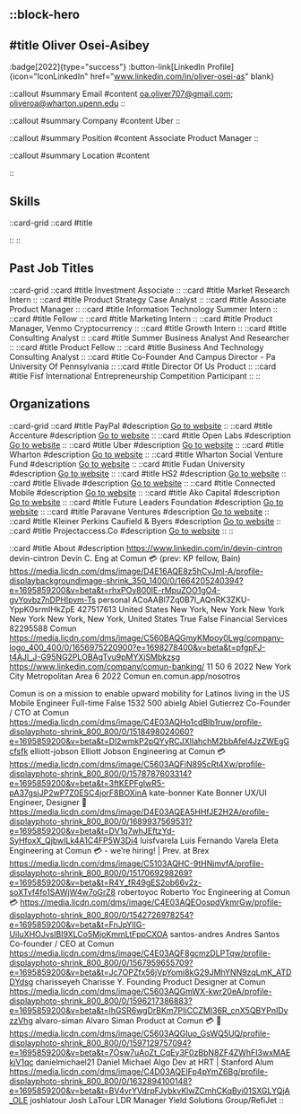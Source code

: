 ::block-hero
---
#title
Oliver Osei-Asibey
---

:badge[2022]{type="success"}
:button-link[LinkedIn Profile]{icon="IconLinkedIn" href="www.linkedin.com/in/oliver-osei-as" blank}

::callout
#summary
Email
#content
oa.oliver707@gmail.com; oliveroa@wharton.upenn.edu
::

::callout
#summary
Company
#content
Uber
::

::callout
#summary
Position
#content
Associate Product Manager
::

::callout
#summary
Location
#content

::

## Skills
::card-grid
::card
#title

::
::

## Past Job Titles
::card-grid
::card
#title
Investment Associate
::
::card
#title
Market Research Intern
::
::card
#title
Product Strategy Case Analyst
::
::card
#title
Associate Product Manager
::
::card
#title
Information Technology Summer Intern
::
::card
#title
Fellow
::
::card
#title
Marketing Intern
::
::card
#title
Product Manager, Venmo Cryptocurrency
::
::card
#title
Growth Intern
::
::card
#title
Consulting Analyst
::
::card
#title
Summer Business Analyst And Researcher
::
::card
#title
Product Fellow
::
::card
#title
Business And Technology Consulting Analyst
::
::card
#title
Co-Founder And Campus Director - Pa University Of Pennsylvania
::
::card
#title
Director Of Us Product
::
::card
#title
Fisf International Entrepreneurship Competition Participant
::
::

## Organizations
::card-grid
::card
#title
PayPal
#description
[Go to website](paypal.com)
::
::card
#title
Accenture
#description
[Go to website](accenture.com)
::
::card
#title
Open Labs
#description
[Go to website](openlabs.com)
::
::card
#title
Uber
#description
[Go to website](uber.com)
::
::card
#title
Wharton
#description
[Go to website](wharton.upenn.edu)
::
::card
#title
Wharton Social Venture Fund
#description
[Go to website](whartonimpactinvestingpartners.com)
::
::card
#title
Fudan University
#description
[Go to website](fudan.edu.cn)
::
::card
#title
HS2
#description
[Go to website](hs2.org.uk)
::
::card
#title
Elivade
#description
[Go to website](elivade.com)
::
::card
#title
Connected Mobile
#description
[Go to website](connectedmobile.co)
::
::card
#title
Ako Capital
#description
[Go to website](akocapital.com)
::
::card
#title
Future Leaders Foundation
#description
[Go to website](futureleaders.org)
::
::card
#title
Paravane Ventures
#description
[Go to website](paravaneventures.com)
::
::card
#title
Kleiner Perkins Caufield & Byers
#description
[Go to website](kpcb.com)
::
::card
#title
Projectaccess.Co
#description
[Go to website](projectaccess.co)
::
::

::card
#title
About
#description
https://www.linkedin.com/in/devin-cintron devin-cintron Devin C. Eng at Comun 💳 (prev: KP fellow, Bain) https://media.licdn.com/dms/image/D4E16AQE8z5hCvJml-A/profile-displaybackgroundimage-shrink_350_1400/0/1664205240394?e=1695859200&v=beta&t=rhxPOy800IE-rMpuZOO1gO4-gvYovbz7nDPHlpvm-Ts personal ACoAABl7Zq0B7I_AQnRK3ZKU-YppK0srmIHkZpE 427517613 United States New York, New York New York New York New York, New York, United States True False Financial Services 82295588 Comun https://media.licdn.com/dms/image/C560BAQGmyKMpoy0Lwg/company-logo_400_400/0/1656975220900?e=1698278400&v=beta&t=pfgpFJ-t4AJI_J-G95NG2PLOBAgTvu9pMYXjSMbkzsg https://www.linkedin.com/company/comun-banking/ 11 50 6 2022 New York City Metropolitan Area 6 2022 Comun en.comun.app/nosotros 

Comun is on a mission to enable upward mobility for Latinos living in the US Mobile Engineer Full-time False 1532 500 abielg Abiel Gutierrez Co-Founder / CTO at Comun https://media.licdn.com/dms/image/C4E03AQHo1cdBIb1ruw/profile-displayphoto-shrink_800_800/0/1518498024060?e=1695859200&v=beta&t=Dl2wmkP2pQYyRCJXlIahchM2bbAfel4JzZWEgGcfsfk elliott-jobson Elliott Jobson Engineering at Comun 💳 https://media.licdn.com/dms/image/C5603AQFiN895cRt4Xw/profile-displayphoto-shrink_800_800/0/1578787603314?e=1695859200&v=beta&t=3ftKEPFgIwR5-pA37gsjJP2wP7Z0ESC4jorF8BOXinA kate-bonner Kate Bonner UX/UI Engineer, Designer 🚀 https://media.licdn.com/dms/image/D4E03AQEA5HHfJE2H2A/profile-displayphoto-shrink_800_800/0/1689937569531?e=1695859200&v=beta&t=DV1q7whJEftzYd-SyHfoxX_QjbwILk4A1C4FP5W3Di4 luisfvarela Luis Fernando Varela Eleta Engineering at Comun 💳 - we’re hiring! | Prev. at Brex https://media.licdn.com/dms/image/C5103AQHC-9tHNjmvfA/profile-displayphoto-shrink_800_800/0/1517069298269?e=1695859200&v=beta&t=R4Y_fR49gES2ob66v2z-soXTvf4fo1SAWjW4w7oGrZ8 robertoyoc Roberto Yoc Engineering at Comun 💳 https://media.licdn.com/dms/image/C4E03AQEOospdVkmrGw/profile-displayphoto-shrink_800_800/0/1542726978254?e=1695859200&v=beta&t=FnJpYlIG-UiIuXHOJvslBI9XLCo5MjoKmmLtFppCXOA santos-andres Andres Santos Co-founder / CEO at Comun https://media.licdn.com/dms/image/C4E03AQF8gcmzDLPTqw/profile-displayphoto-shrink_800_800/0/1567959655709?e=1695859200&v=beta&t=Jc7OPZfx56jVpYomi8kG29JMhYNN9zqLmK_ATDDYdsg charisseyeh Charisse Y. Founding Product Designer at Comun https://media.licdn.com/dms/image/C5603AQGmWX-kwr20eA/profile-displayphoto-shrink_800_800/0/1596217386883?e=1695859200&v=beta&t=lhGSR6wgDrBKm7PIjCCZMI36R_cnX5QBYPnIDyzzVhg alvaro-siman Alvaro Siman Product at Comun 💳 🚀 https://media.licdn.com/dms/image/C5603AQGIuo_GsWQ5UQ/profile-displayphoto-shrink_800_800/0/1597129757094?e=1695859200&v=beta&t=7Osw7uAoZt_CqEy3F0zBbN8ZF4ZWhFI3wxMAEkjV1qc danielmichael21 Daniel Michael Algo Dev at HRT | Stanford Alum https://media.licdn.com/dms/image/C4D03AQEIFp4pYmZ6Bg/profile-displayphoto-shrink_800_800/0/1632894100148?e=1695859200&v=beta&t=BV4vrYVdrpFJybkvKlwZCmhCKqByi01SXGLYQjA_OLE joshlatour Josh LaTour LDR Manager Yield Solutions Group/RefiJet
::
